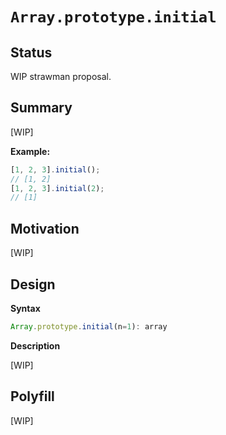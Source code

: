 # `Array.prototype.initial`

## Status

WIP strawman proposal.

## Summary

[WIP]

**Example:**

```js
[1, 2, 3].initial();
// [1, 2]
[1, 2, 3].initial(2);
// [1]
```

## Motivation

[WIP]

## Design

**Syntax**

```ts
Array.prototype.initial(n=1): array
```

**Description**

[WIP]

## Polyfill

[WIP]
